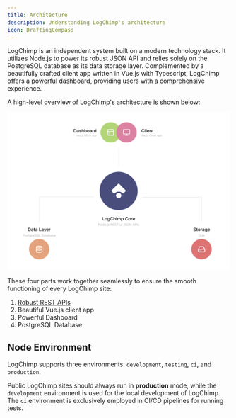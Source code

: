 ```yaml
---
title: Architecture
description: Understanding LogChimp's architecture
icon: DraftingCompass
---
```


LogChimp is an independent system built on a modern technology stack. It utilizes Node.js to power its robust JSON API and relies solely on the PostgreSQL database as its data storage layer. Complemented by a beautifully crafted client app written in Vue.js with Typescript, LogChimp offers a powerful dashboard, providing users with a comprehensive experience.

A high-level overview of LogChimp's architecture is shown below:

![LogChimp Architecture](../../images/docs/architecture/architecture.png)

These four parts work together seamlessly to ensure the smooth functioning of every LogChimp site:

1. [Robust REST APIs](/docs/architecture/api)
2. Beautiful Vue.js client app
3. Powerful Dashboard
4. PostgreSQL Database

## Node Environment

LogChimp supports three environments: `development`, `testing`, `ci`, and `production`.

Public LogChimp sites should always run in **production** mode, while the `development` environment is used for the local development of LogChimp.
The `ci` environment is exclusively employed in CI/CD pipelines for running tests.
